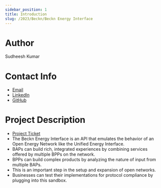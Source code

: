 ```yaml
---
sidebar_position: 1
title: Introduction
slug: /2023/Beckn/Beckn Energy Interface
---
```



# Author
Sudheesh Kumar

# Contact Info
- [Email](mailto:sudheeshapple123@gmail.com)
- [LinkedIn](https://www.linkedin.com/in/sudheesh-kumar-47a64321b/)
- [GitHub](https://github.com/Sudheesh2609)

# Project Description
- [Project Ticket](https://github.com/beckn/DENT-Protocol/issues/1)
- The Beckn Energy Interface is an API that emulates the behavior of an Open Energy Network like the Unified Energy Interface. 
- BAPs can build rich, integrated experiences by combining services offered by multiple BPPs on the network. 
- BPPs can build complex products by analyzing the nature of input from multiple BAPs. 
- This is an important step in the setup and expansion of open networks. 
- Businesses can test their implementations for protocol compliance by plugging into this sandbox.
